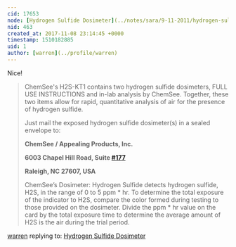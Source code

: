 ```yaml
---
cid: 17653
node: [Hydrogen Sulfide Dosimeter](../notes/sara/9-11-2011/hydrogen-sulfide-dosimeter)
nid: 463
created_at: 2017-11-08 23:14:45 +0000
timestamp: 1510182885
uid: 1
author: [warren](../profile/warren)
---
```


Nice! 

> ChemSee's H2S-KT1 contains two hydrogen sulfide dosimeters, FULL USE INSTRUCTIONS and in-lab analysis by ChemSee. Together, these two items allow for rapid, quantitative analysis of air for the presence of hydrogen sulfide.
> 
> Just mail the exposed hydrogen sulfide dosimeter(s) in a sealed envelope to:
> 
> **ChemSee / Appealing Products, Inc.**
> 
> **6003 Chapel Hill Road, Suite [#177](/n/177)**
> 
> **Raleigh, NC 27607, USA**
> 
> ChemSee’s Dosimeter: Hydrogen Sulfide detects hydrogen sulfide, H2S, in the range of 0 to 5 ppm * hr. To determine the total exposure of the indicator to H2S, compare the color formed during testing to those provided on the dosimeter. Divide the ppm * hr value on the card by the total exposure time to determine the average amount of H2S is the air during the trial period.



[warren](../profile/warren) replying to: [Hydrogen Sulfide Dosimeter](../notes/sara/9-11-2011/hydrogen-sulfide-dosimeter)

